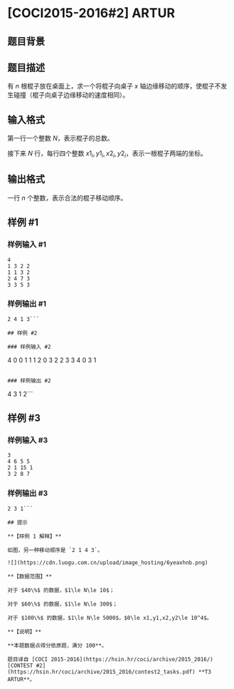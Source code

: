# [COCI2015-2016#2] ARTUR

## 题目背景



## 题目描述

有 $n$ 根棍子放在桌面上，求一个将棍子向桌子 $x$ 轴边缘移动的顺序，使棍子不发生碰撞（棍子向桌子边缘移动的速度相同）。

## 输入格式

第一行一个整数 $N$，表示棍子的总数。

接下来 $N$ 行，每行四个整数 $x1_i,y1_i,x2_i,y2_i$，表示一根棍子两端的坐标。

## 输出格式

一行 $n$ 个整数，表示合法的棍子移动顺序。

## 样例 #1

### 样例输入 #1
```
4
1 3 2 2
1 1 3 2
2 4 7 3
3 3 5 3
```

### 样例输出 #1

```
2 4 1 3```

## 样例 #2

### 样例输入 #2
```
4
0 0 1 1
1 2 0 3
2 2 3 3
4 0 3 1
```

### 样例输出 #2

```
4 3 1 2```

## 样例 #3

### 样例输入 #3
```
3
4 6 5 5
2 1 15 1
3 2 8 7
```

### 样例输出 #3

```
2 3 1```

## 提示

**【样例 1 解释】**

如图，另一种移动顺序是 `2 1 4 3`。

![](https://cdn.luogu.com.cn/upload/image_hosting/6yeaxhnb.png)

**【数据范围】**

对于 $40\%$ 的数据，$1\le N\le 10$；

对于 $60\%$ 的数据，$1\le N\le 300$；

对于 $100\%$ 的数据，$1\le N\le 5000$，$0\le x1,y1,x2,y2\le 10^4$。

**【说明】**

**本题数据点得分依原题，满分 100**。

题目译自 [COCI 2015-2016](https://hsin.hr/coci/archive/2015_2016/) [CONTEST #2](https://hsin.hr/coci/archive/2015_2016/contest2_tasks.pdf) **T3 ARTUR**。
